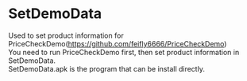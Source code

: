 # SetDemoData
Used to set product information for PriceCheckDemo(https://github.com/feifly6666/PriceCheckDemo)<br>
You need to run PriceCheckDemo first, then set product information in SetDemoData.<br>
SetDemoData.apk is the program that can be install directly.
